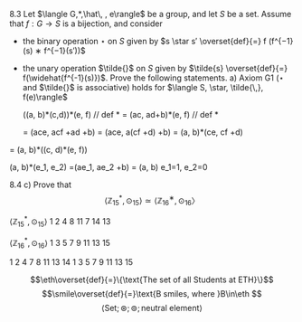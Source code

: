 







8.3
Let $\langle G,*,\hat\, , e\rangle$ be a group, and let $S$ be a set. Assume that $f : G \rightarrow S$ is a bijection, and consider
- the binary operation $\star$ on $S$ given by $s \star s′ \overset{def}{=} f (f^{−1}(s) ∗ f^{−1}(s′))$ 
- the unary operation $\tilde{}$  on $S$ given by $\tilde{s} \overset{def}{=} f(\widehat{f^{-1}(s)})$.
  Prove the following statements. 
  a) Axiom G1 ($\star$ and $\tilde{}$ is associative) holds for $\langle S, \star, \tilde{\,}, f(e)\rangle$

  ((a, b)\*(c,d))\*(e, f) // def *
  = (ac, ad+b)\*(e, f) // def *
  
  = (ace, acf +ad +b)
  = (ace, a(cf +d) +b)
  = (a, b)\*(ce, cf +d)

 = (a, b)\*((c, d)\*(e, f))



(a, b)\*(e_1, e_2) =(ae_1, ae_2 +b) = (a, b)
e_1=1, e_2=0

8.4
c)
Prove that $$\langle\mathbb{Z}^*_{15}, \odot_{15}\rangle \simeq \langle\mathbb{Z}^∗_{16}, \odot_{16}〉$$




$\langle\mathbb{Z}^*_{15}, \odot_{15}\rangle$
1 2 4 8
11 7 14 13


$\langle\mathbb{Z}^*_{16}, \odot_{16}\rangle$
1 3 5 7
9 11 13 15


1 2 4 7 8 11 13 14
1 3 5 7 9 11 13 15






























$$\eth\overset{def}{=}\{\text{The set of all Students at ETH}\}$$
$$\smile\overset{def}{=}\text{B smiles, where }B\in\eth
$$
$$\langle\text{Set};\circledast ; \circledcirc; \text{neutral element} \rangle $$